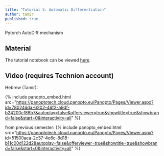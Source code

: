 ```yaml
---
title: "Tutorial 5: Automatic Differentiation"
author: tamir
published: true
---
```


Pytorch AutoDiff mechanism

## Material

The tutorial notebook can be viewed [here](https://nbviewer.org/github/vistalab-technion/cs236781-tutorials/blob/master/t05%20-%20automatic%20differentiation/tut05-AutoDiff.ipynb?flush_cache=true).

## Video (requires Technion account)


Hebrew (Tamir):

{% include panopto_embed.html src="https://panoptotech.cloud.panopto.eu/Panopto/Pages/Viewer.aspx?id=780246da-6202-46f2-a9df-b24200cf86b7&autoplay=false&offerviewer=true&showtitle=true&showbrand=false&start=0&interactivity=all" %}


from previous semester:
{% include panopto_embed.html src="https://panoptotech.cloud.panopto.eu/Panopto/Pages/Viewer.aspx?id=51500aea-2c37-4e6c-8d18-b11c00d122d2&autoplay=false&offerviewer=true&showtitle=true&showbrand=false&start=0&interactivity=all" %}

